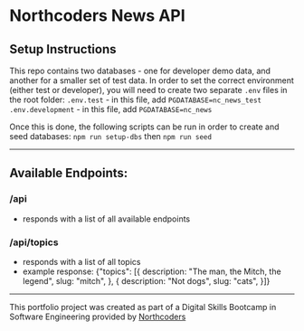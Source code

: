 # Northcoders News API

## Setup Instructions

This repo contains two databases - one for developer demo data, and another for a smaller set of test data. In order to set the correct environment (either test or developer), you will need to create two separate `.env` files in the root folder:
`.env.test` - in this file, add `PGDATABASE=nc_news_test`
`.env.development` - in this file, add `PGDATABASE=nc_news`

Once this is done, the following scripts can be run in order to create and seed databases:
`npm run setup-dbs`
then
`npm run seed`

---

## Available Endpoints:

### /api

- responds with a list of all available endpoints

### /api/topics

- responds with a list of all topics
- example response:
  {"topics": [{
  description: "The man, the Mitch, the legend",
  slug: "mitch",
  },
  {
  description: "Not dogs",
  slug: "cats",
  }]}

---

This portfolio project was created as part of a Digital Skills Bootcamp in Software Engineering provided by [Northcoders](https://northcoders.com/)
